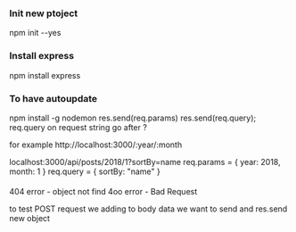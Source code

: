 ### Init new ptoject
npm init --yes

### Install express
npm install express

### To have autoupdate
npm install -g nodemon
res.send(req.params)
res.send(req.query); req.query on request string go after ?

for example http://localhost:3000/:year/:month

localhost:3000/api/posts/2018/1?sortBy=name
req.params = { year: 2018, month: 1 }
req.query = { sortBy: "name" }

#### 
404 error - object not find
4oo error - Bad Request

to test POST request we adding to body data we want to send and res.send new object